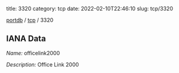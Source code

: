 title: 3320
category: tcp
date: 2022-02-10T22:46:10
slug: tcp/3320

[portdb](/) / [tcp](/category/tcp.html) / 3320


## IANA Data

_Name:_ officelink2000

_Description:_ Office Link 2000

